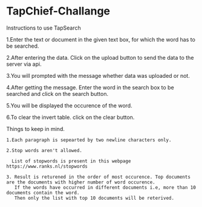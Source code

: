 # TapChief-Challange

Instructions to use TapSearch
  
  1.Enter the text or document in the given text box, for which the word has to be searched.
  
  2.After entering the data. Click on the upload button to send the data to the server via api.
  
  3.You will prompted with the message whether data was uploaded or not.
  
  4.After getting the message. Enter the word in the search box to be searched and click on the search button.
  
  5.You will be displayed the occurence of the word.
  
  6.To clear the invert table. click on the clear button.
  
  Things to keep in mind.
  
    1.Each paragraph is sepearted by two newline characters only.
    
    2.Stop words aren't allowed. 
    
      List of stopwords is present in this webpage https://www.ranks.nl/stopwords
    
    3. Result is returened in the order of most occurence. Top documents are the documents with higher number of word occurence.
       If the words have occurred in different documents i.e, more than 10 documents contain the word.
       Then only the list with top 10 documents will be reterived.
